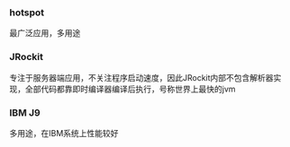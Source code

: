 ### hotspot

最广泛应用，多用途

### JRockit

专注于服务器端应用，不关注程序启动速度，因此JRockit内部不包含解析器实现，全部代码都靠即时编译器编译后执行，号称世界上最快的jvm

### IBM J9

多用途，在IBM系统上性能较好

